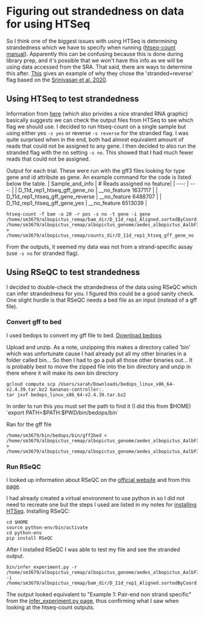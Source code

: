 # Figuring out strandedness on data for using HTSeq
So I think one of the biggest issues with using HTSeq is determining strandedness which we have to specify when running ([htseq-count manual](https://htseq.readthedocs.io/en/master/count.html)). Apparently this can be confusing because this is done during library prep, and it's possible that we won't have this info as we will be using data accessed from the SRA. That said, there are ways to determine this after. [This](https://github.com/mcadamme/Culex_RNAseq_Chemosensory/blob/master/Upstream_processing/strandedness_and_htseq.md) gives an example of why they chose the 'stranded=reverse' flag based on the [Srinivasan et al. 2020](https://academic.oup.com/bfg/article/19/5-6/339/5837822?login=true).

## Using HTSeq to test strandedness

Information from [here](https://chipster.csc.fi/manual/library-type-summary.html) (which also privides a nice stranded RNA graphic) basically suggests we can check the output files from HTSeq to see which flag we should use. I decided to run htseq-count on a single sample but using either yes `-s yes` or reverse `-s reverse` for the stranded flag. I was quite surprised when in the end, both had almost equivalent amount of reads that could not be assigned to any gene. I then decided to also run the stranded flag with the no setting `-s no`. This showed that I had much fewer reads that could not be assigned.

Output for each trial. These were run with the gff3 files looking for type gene and id attribute as gene. An example command for the code is listed below the table.
| Sample_and_info | # Reads assigned no feature|
| ---: | ---: |
| D_11d_rep1_htseq_gff_gene_no | __no_feature	1637117 | 
| D_11d_rep1_htseq_gff_gene_reverse | __no_feature	6488707 |
| D_11d_rep1_htseq_gff_gene_yes | __no_feature	6513039 |
```
htseq-count -f bam -a 20 -r pos -s no -t gene -i gene /home/sm3679/albopictus_remap/bam_dir/D_11d_rep1_Aligned.sortedByCoord.out.bam /home/sm3679/albopictus_remap/albopictus_genome/aedes_albopictus_AalbF3.gff3 > /home/sm3679/albopictus_remap/counts_dir/D_11d_rep1_htseq_gff_gene_no
```
From the outputs, it seemed my data was not from a strand-specific assay (use `-s no` for stranded flag).

## Using RSeQC to test strandedness
I decided to double-check the strandedness of the data using RSeQC which can infer strandedness for you. I figured this could be a good sanity check. One slight hurdle is that RSeQC needs a bed file as an input (instead of a gff file).

### Convert gff to bed
I used bedops to convert my gff file to bed.
[Download bedops](https://bedops.readthedocs.io/en/latest/content/reference/file-management/conversion/gff2bed.html)

Upload and unzip. As a note, unzipping this makes a directory called 'bin' which was unfortunate cause I had already put all my other binaries in a folder called bin... So then I had to go a pull all those other binaries out... It is probably best to move the zipped file into the bin directory and unzip in there where it will make its own bin directory
```
gcloud compute scp /Users/sarah/Downloads/bedops_linux_x86_64-v2.4.39.tar.bz2 bananas-controller:.
tar jxvf bedops_linux_x86_64-v2.4.39.tar.bz2
```
In order to run this you must set the path to find it (I did this from $HOME) `export PATH=$PATH:$PWD/bin/bedops/bin`

Ran for the gff file
```
/home/sm3679/bin/bedops/bin/gff2bed < /home/sm3679/albopictus_remap/albopictus_genome/aedes_albopictus_AalbF3.gff3 > /home/sm3679/albopictus_remap/albopictus_genome/aedes_albopictus_AalbF3.bed
```

### Run RSeQC
I looked up information about RSeQC on the [official website](http://rseqc.sourceforge.net/#infer-experiment-py) and from this [page](https://chipster.csc.fi/manual/rseqc_infer_rnaseq_experiment.html).

I had already created a virtual environment to use python in so I did not need to recreate one but the steps I used are listed in my notes for [installing HTSeq](https://github.com/srmarzec/albopictus_remapping/blob/main/misc/SarahNotes.md#installing-htseq). Installing RSeQC:
```
cd $HOME
source python-env/bin/activate
cd python-env
pip install RSeQC
```
After I installed RSeQC I was able to test my file and see the stranded output. 
```
bin/infer_experiment.py -r /home/sm3679/albopictus_remap/albopictus_genome/aedes_albopictus_AalbF3.bed -i /home/sm3679/albopictus_remap/bam_dir/D_11d_rep1_Aligned.sortedByCoord.out.bam
```
The output looked equivalent to "Example 1: Pair-end non strand specific" from the [infer_experiment.py page](http://rseqc.sourceforge.net/#infer-experiment-py), thus confirming what I saw when looking at the htseq-count outputs.
